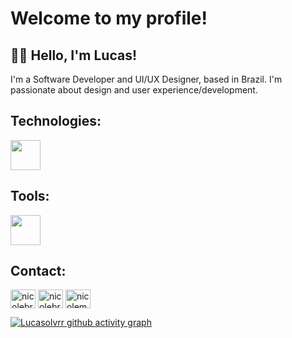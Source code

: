 
# Welcome to my profile!

## 🙋🏻 Hello, I'm Lucas!

I'm a Software Developer and UI/UX Designer, based in Brazil. I'm passionate about design and user experience/development.

## Technologies:

<img height="48px" src="https://skillicons.dev/icons?i=git,javascript,typescript,react,vuejs,NextJS,python,vscode" />          

## Tools:

<img height="48px" src="https://skillicons.dev/icons?i=figma,xd,notion,obsidian,photoshop,webflow" />          

## Contact: 
<p>
<a href="https://linkedin.com/in/lucas-olvrr" target="blank"><img align="center" src="https://raw.githubusercontent.com/rahuldkjain/github-profile-readme-generator/master/src/images/icons/Social/linked-in-alt.svg" alt="nicolebrito" height="30" width="40" /></a>  
<a href="https://dribbble.com/lucasolvrr" target="blank"><img align="center" src="https://raw.githubusercontent.com/rahuldkjain/github-profile-readme-generator/master/src/images/icons/Social/dribbble.svg" alt="nicolebrito" height="30" width="40" /></a>
<a href="https://www.behance.net/lucasoliveira719" target="blank"><img align="center" src="https://raw.githubusercontent.com/rahuldkjain/github-profile-readme-generator/master/src/images/icons/Social/behance.svg" alt="nicolemaria" height="30" width="40" /></a>     
</p>

[![Lucasolvrr github activity graph](https://github-readme-activity-graph.vercel.app/graph?username=lucasolvrr&color=FF58A6&point=F78F1E&bg_color=0D1117line=CEC5DA&radius=10&hide_border=true&hide_title=true)](https://github.com/lucasolvrr/github-readme-activity-graph)

